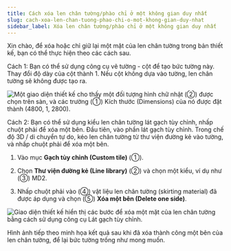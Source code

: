 ```yaml
---
title: Cách xóa len chân tường/phào chỉ ở một không gian duy nhất
slug: cach-xoa-len-chan-tuong-phao-chi-o-mot-khong-gian-duy-nhat
sidebar_label: Xóa len chân tường/phào chỉ ở một không gian duy nhất
---
```


Xin chào, để xóa hoặc chỉ giữ lại một mặt của len chân tường trong bản thiết kế, bạn có thể thực hiện theo các cách sau.

Cách 1: Bạn có thể sử dụng công cụ vẽ tường - cột để tạo bức tường này. Thay đổi độ dày của cột thành 1. Nếu cột không dựa vào tường, len chân tường sẽ không được tạo ra.

![Một giao diện thiết kế cho thấy một đối tượng hình chữ nhật (②) được chọn trên sàn, và các trường (①) Kích thước (Dimensions) của nó được đặt thành (4800, 1, 2800).](https://storage.googleapis.com/jegavn_kb/images/692bb99c-1ccc-4a8d-a94a-6743fe328bbb.png)

Cách 2: Bạn có thể sử dụng kiểu len chân tường lát gạch tùy chỉnh, nhấp chuột phải để xóa một bên. Đầu tiên, vào phần lát gạch tùy chỉnh. Trong chế độ 3D / di chuyển tự do, kéo len chân tường từ thư viện đường kẻ vào tường, và nhấp chuột phải để xóa một bên.

1. Vào mục **Gạch tùy chỉnh (Custom tile)** (①).

2. Chọn **Thư viện đường kẻ (Line library)** (②) và chọn một kiểu, ví dụ như (③) MD2.

3. Nhấp chuột phải vào (④) vật liệu len chân tường (skirting material) đã được áp dụng và chọn (⑤) **Xóa một bên (Delete one side)**.

![Giao diện thiết kế hiển thị các bước để xóa một mặt của len chân tường bằng cách sử dụng công cụ Lát gạch tùy chỉnh.](https://storage.googleapis.com/jegavn_kb/images/99f61261-9274-4255-bc13-dbfaf0db468a.png)

Hình ảnh tiếp theo minh họa kết quả sau khi đã xóa thành công một bên của len chân tường, để lại bức tường trống như mong muốn.